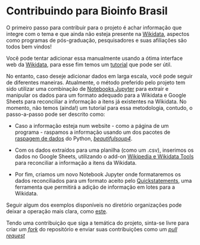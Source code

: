 # Contribuindo para Bioinfo Brasil

O primeiro passo para contribuir para o projeto é achar informação que integre com o tema e que ainda não esteja presente na [Wikidata](https://www.wikidata.org/wiki/Wikidata:Main_Page),
aspectos como programas de pós-graduação,
pesquisadores e suas afiliações são todos bem vindos!

Você pode tentar adicionar essa manualmente usando a ótima interface web da [Wikidata](https://www.wikidata.org/wiki/Wikidata:Main_Page),
para esse fim temos um [tutorial](https://lubianat.github.io/bioinfo_brasil/tutorial.html) que pode ser útil.

No entanto, caso deseje adicionar dados em larga escala, você pode seguir de diferentes maneiras.
Atualmente, o método preferido pelo projeto tem sido utilizar uma combinação de [Notebooks Jupyter](https://pt.wikipedia.org/wiki/Projeto_Jupyter)
para extrair e manipular os dados para um formato adequado para a Wikidata e
Google Sheets para reconciliar a informação a itens já existentes na Wikidata.
No momento, não temos (ainda!) um tutorial para essa metodologia, contudo, o passo-a-passo pode ser descrito como:

- Caso a informação esteja num website - como a página de um programa - raspamos a informação usando um dos pacotes de [raspagem de dados](https://pt.wikipedia.org/wiki/Raspagem_de_dados) do Python, [_beautifulsoup4_](https://www.crummy.com/software/BeautifulSoup/).

- Com os dados extraídos para uma planilha (como um .csv),
  inserimos os dados no Google Sheets, utilizando o add-on [Wikipedia e Wikidata Tools](https://workspace.google.com/marketplace/app/wikipedia_and_wikidata_tools/595109124715) para reconciliar a informação a itens da Wikidata.

- Por fim, criamos um novo Notebook Jupyter onde formataremos os dados reconciliados para um formato aceito pelo [Quickstatements](https://www.wikidata.org/wiki/Help:QuickStatements),
  uma ferramenta que permitirá a adição de informação em lotes para a Wikidata.

Seguir algum dos exemplos disponíveis no diretório organizações pode deixar a operação mais clara, como [este](https://github.com/lubianat/bioinfo_brasil/tree/master/organiza%C3%A7%C3%B5es/UTFPR).

Tendo uma contribuição que siga a temática do projeto,
sinta-se livre para criar um [_fork_](https://docs.github.com/pt/get-started/quickstart/fork-a-repo) do repositório e enviar suas contribuições como um [_pull request_](https://docs.github.com/pt/pull-requests/collaborating-with-pull-requests/proposing-changes-to-your-work-with-pull-requests/creating-a-pull-request)
